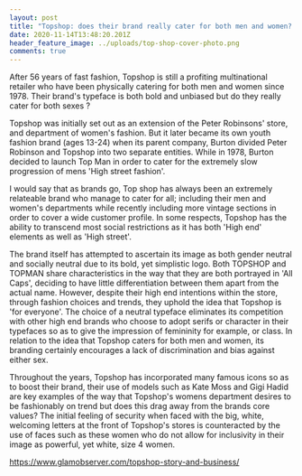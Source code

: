 ```yaml
---
layout: post
title: "Topshop: does their brand really cater for both men and women? "
date: 2020-11-14T13:48:20.201Z
header_feature_image: ../uploads/top-shop-cover-photo.png
comments: true
---
```

After 56 years of fast fashion, Topshop is still a profiting multinational retailer who have been physically catering for both men and women since 1978. Their brand's typeface is both bold and unbiased but do they really cater for both sexes ?

Topshop was initially set out as an extension of the Peter Robinsons' store, and department of women's fashion. But it later became its own youth fashion brand (ages 13-24) when its parent company, Burton divided Peter Robinson and Topshop into two separate entities. While in 1978, Burton decided to launch Top Man in order to cater for the extremely slow progression of mens 'High street fashion'. 

I would say that as brands go, Top shop has always been an extremely relateable brand who manage to cater for all; including their men and women's departments while recently including more vintage sections in order to cover a wide customer profile. In some respects, Topshop has the ability to transcend most social restrictions as it has both 'High end' elements as well as 'High street'.

The brand itself has attempted to ascertain its image as both gender neutral and socially neutral due to its bold, yet simplistic logo. Both TOPSHOP and TOPMAN share characteristics in the way that they are both portrayed in 'All Caps', deciding to have little differentiation between them apart from the actual name. However, despite their high end intentions within the store, through fashion choices and trends, they uphold the idea that Topshop is 'for everyone'. The choice of a neutral typeface eliminates its competition with other high end brands who choose to adopt serifs or character in their typefaces so as to give the impression of femininity for example, or class. In relation to the idea that Topshop caters for both men and women, its branding certainly encourages a lack of discrimination and bias against either sex. 

Throughout the years, Topshop has incorporated many famous icons so as to boost their brand, their use of models such as Kate Moss and Gigi Hadid are key examples of the way that Topshop's womens department desires to be fashionably on trend but does this drag away from the brands core values? The initial feeling of security when faced with the big, white, welcoming letters at the front of Topshop's stores is counteracted by the use of faces such as these women who do not allow for inclusivity in their image as powerful, yet white, size 4 women. 

https://www.glamobserver.com/topshop-story-and-business/